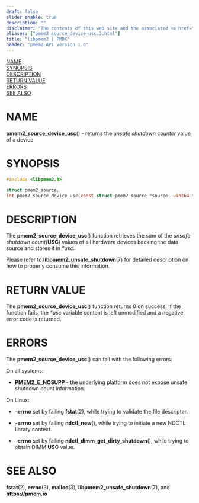 ```yaml
---
draft: false
slider_enable: true
description: ""
disclaimer: "The contents of this web site and the associated <a href=\"https://github.com/pmem\">GitHub repositories</a> are BSD-licensed open source."
aliases: ["pmem2_source_device_usc.3.html"]
title: "libpmem2 | PMDK"
header: "pmem2 API version 1.0"
---
```


[comment]: <> (SPDX-License-Identifier: BSD-3-Clause)
[comment]: <> (Copyright 2020, Intel Corporation)

[comment]: <> (pmem2_source_device_usc.3 -- man page for pmem2_source_device_usc)

[NAME](#name)<br />
[SYNOPSIS](#synopsis)<br />
[DESCRIPTION](#description)<br />
[RETURN VALUE](#return-value)<br />
[ERRORS](#errors)<br />
[SEE ALSO](#see-also)<br />

# NAME #

**pmem2_source_device_usc**() - returns the *unsafe shutdown counter* value of a
device

# SYNOPSIS #

```c
#include <libpmem2.h>

struct pmem2_source;
int pmem2_source_device_usc(const struct pmem2_source *source, uint64_t *usc);
```

# DESCRIPTION #

The **pmem2_source_device_usc**() function retrieves the sum of the
*unsafe shutdown count*(**USC**) values of all hardware devices backing
the data source and stores it in *\*usc*.

Please refer to **libpmem2_unsafe_shutdown**(7) for detailed description on how
to properly consume this information.

# RETURN VALUE #

The **pmem2_source_device_usc**() function returns 0 on success.
If the function fails, the *\*usc* variable content is left unmodified
and a negative error code is returned.

# ERRORS #

The **pmem2_source_device_usc**() can fail with the following errors:

On all systems:

* **PMEM2_E_NOSUPP** - the underlying platform does not expose unsafe shutdown
count information.

On Linux:

* -**errno** set by failing **fstat**(2), while trying to validate the file
descriptor.

* -**errno** set by failing **ndctl_new**(), while trying to initiate a new
NDCTL library context.

* -**errno** set by failing **ndctl_dimm_get_dirty_shutdown**(),
while trying to obtain DIMM **USC** value.

# SEE ALSO #

**fstat**(2), **errno**(3), **malloc**(3), **libpmem2_unsafe_shutdown**(7),
 and **<https://pmem.io>**
